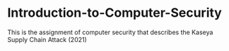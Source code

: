# Introduction-to-Computer-Security
This is the assignment of computer security that describes the Kaseya Supply Chain Attack (2021)
